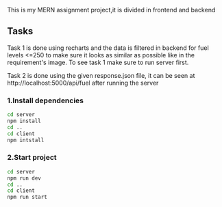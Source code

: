 This is my MERN assignment project,it is divided in frontend and backend

## Tasks

Task 1 is done using recharts and the data is filtered in backend for fuel levels <=250 to make sure it looks as similar as possible like in the requirement's image.
To see task 1 make sure to run server first.

Task 2 is done using the given response.json file, it can be seen at http://localhost:5000/api/fuel after running the server

### 1.Install dependencies

```bash
cd server
npm install
cd ..
cd client
npm intstall
```

### 2.Start project

```bash
cd server
npm run dev
cd ..
cd client
npm run start
```

